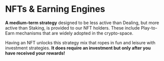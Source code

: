 # NFTs & Earning Engines

**A medium-term strategy** designed to be less active than Dealing, but more active than Staking, is provided to our NFT holders. These include Play-to-Earn mechanisms that are widely adopted in the crypto-space.

Having an NFT unlocks this strategy mix that ropes in fun and leisure with investment strategies. **It does require an investment but only after you have received your rewards!**
